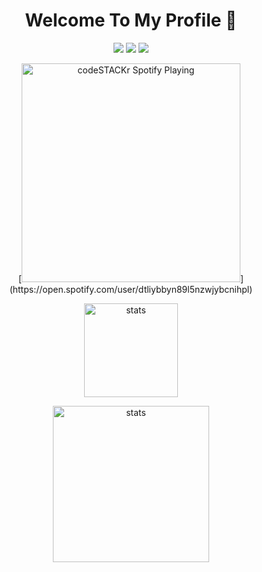 
<h1 align="center">Welcome To My Profile 👋</h1>
<p align="center">
  <a href="https://discord.com/users/347092047791915019" target"blank_"><img src="https://img.shields.io/badge/Discord%20-7289DA.svg?&style=for-the-badge&logo=discord&logoColor=white"></a>
  <a href="https://open.spotify.com/user/dtliybbyn89l5nzwjybcnihpl" target"blank_"><img src="https://img.shields.io/badge/Spotify%20-1ed760.svg?&style=for-the-badge&logo=spotify&logoColor=white"></a>
  <a href="https://www.youtube.com/clasus/" target"blank_"><img src="https://img.shields.io/badge/YOUTUBE%20-DC3175.svg?&style=for-the-badge&logo=youtube&logoColor=white"></a>
<p align="center"> 
[<img src="https://now-playing-codestackr.vercel.app/api/spotify-playing" alt="codeSTACKr Spotify Playing" width="350" />](https://open.spotify.com/user/dtliybbyn89l5nzwjybcnihpl)
<p align="center">
  <img src="https://github-readme-stats.vercel.app/api/top-langs/?username=BilalTaner&show_icons=true&theme=dark" width="%100" height="150px" alt="stats" />
<br/>
<p align="center">
  
  <img src="https://github-readme-stats.vercel.app/api?username=clvsus&count_private=true&show_icons=true&theme=dark&hide_border=true" width="%100" height="250px" alt="stats" />
</p>
